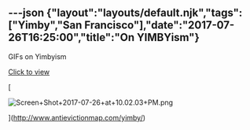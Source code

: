 ---json
{"layout":"layouts/default.njk","tags":["Yimby","San Francisco"],"date":"2017-07-26T16:25:00","title":"On YIMBYism"}
---

GIFs on Yimbyism

[Click to view](http://www.antievictionmap.com/yimby/)

[

![Screen+Shot+2017-07-26+at+10.02.03+PM.png](https://images.squarespace-cdn.com/content/v1/52b7d7a6e4b0b3e376ac8ea2/1514136294254-D4WOQDWM2UGWAGV3VQRM/ke17ZwdGBToddI8pDm48kK2irSjN9uduwQjsE6E2n-lZw-zPPgdn4jUwVcJE1ZvWQUxwkmyExglNqGp0IvTJZamWLI2zvYWH8K3-s_4yszcp2ryTI0HqTOaaUohrI8PIMXwVj3Anzs0p7rtMZCSSKdSJmzcTNiIDVqnz6pOJUcg/Screen%2BShot%2B2017-07-26%2Bat%2B10.02.03%2BPM.png)

](http://www.antievictionmap.com/yimby/)